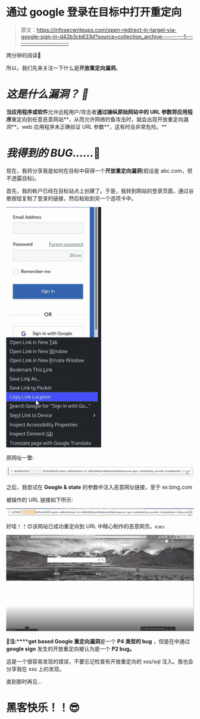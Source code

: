 # 通过 google 登录在目标中打开重定向

> 原文：<https://infosecwriteups.com/open-redirect-in-target-via-google-sign-in-d42b3cb633d?source=collection_archive---------1----------------------->

两分钟的阅读📖

所以，我们先来关注一下什么是**开放重定向漏洞**。

# ***这是什么漏洞？*** *🤔*

**当应用程序或软件**允许远程用户/攻击者**通过操纵原始网站中的 **URL 参数**将应用程序**重定向到任意恶意网站**，从而允许网络钓鱼攻击时，就会出现开放重定向漏洞**。web 应用程序未正确验证 URL 参数**，这有时会非常危险。**

# ***我得到的 BUG……***🐞

现在，我将分享我是如何在目标中获得一个**开放重定向漏洞**(假设是 abc.com，但不透露目标)。

首先，我的帐户已经在目标站点上创建了。于是，我转到网站的登录页面，通过谷歌按钮复制了登录的链接，然后粘贴到另一个选项卡中。

![](img/d2eef17aa318c29d7c2b91f8acf02952.png)

原网址一瞥:

![](img/3b3811c93fa49bd8798c9f58c742d3ad.png)

之后，我尝试在 **Google & state** 的参数中注入恶意网址链接，至于 ex:bing.com

被操作的 URL 链接如下所示:

![](img/526b8d9e7158d445ca643a332d8ed638.png)

好哇！！😊该网站已成功重定向到 URL 中精心制作的恶意网页。💵💵

![](img/61f3f903011d54404eeb7d1fcb6ff941.png)

📝**注:****get based Google 重定向漏洞**是一个 **P4 类型的 bug** ，但是在中通过 **google sign** 发生的开放重定向被认为是一个 **P2 bug。**

这是一个很容易发现的错误，不要忘记检查有开放重定向的 xss/sql 注入。我也会分享我在 xss 上的发现。

直到那时再见…

# 黑客快乐！！😎